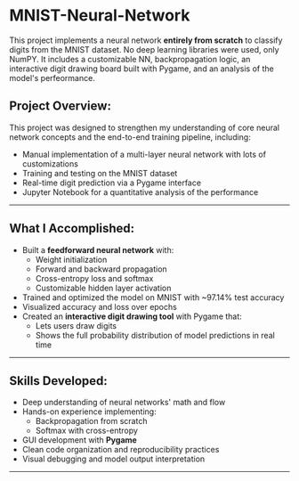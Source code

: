 # MNIST-Neural-Network

This project implements a neural network **entirely from scratch** to classify digits from the MNIST dataset. No deep learning libraries were used, only NumPY. It includes a customizable NN, backpropagation logic, an interactive digit drawing board built with Pygame, and an analysis of the model's perfeormance.

## Project Overview:
This project was designed to strengthen my understanding of core neural network concepts and the end-to-end training pipeline, including:
* Manual implementation of a multi-layer neural network with lots of customizations
* Training and testing on the MNIST dataset
* Real-time digit prediction via a Pygame interface
* Jupyter Notebook for a quantitative analysis of the performance

---

## What I Accomplished:
* Built a **feedforward neural network** with:
  - Weight initialization
  - Forward and backward propagation
  - Cross-entropy loss and softmax
  - Customizable hidden layer activation
* Trained and optimized the model on MNIST with ~97.14% test accuracy
* Visualized accuracy and loss over epochs
* Created an **interactive digit drawing tool** with Pygame that:
  - Lets users draw digits
  - Shows the full probability distribution of model predictions in real time

---

## Skills Developed:
* Deep understanding of neural networks' math and flow
* Hands-on experience implementing:
  - Backpropagation from scratch
  - Softmax with cross-entropy
* GUI development with **Pygame**
* Clean code organization and reproducibility practices
* Visual debugging and model output interpretation

---
